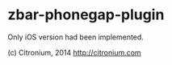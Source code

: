 zbar-phonegap-plugin
========================

Only iOS version had been implemented.

(c) Citronium, 2014
http://citronium.com
